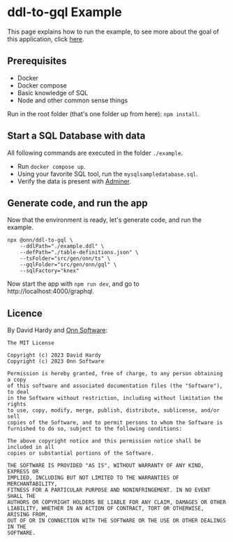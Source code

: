 # ddl-to-gql Example
This page explains how to run the example, to see more about the goal of this application, click [here](https://github.com/onn-software/ddl-to-gql).

## Prerequisites

- Docker
- Docker compose
- Basic knowledge of SQL
- Node and other common sense things

Run in the root folder (that's one folder up from here): `npm install`.

## Start a SQL Database with data
All following commands are executed in the folder `./example`.
- Run `docker compose up`.
- Using your favorite SQL tool, run the `mysqlsampledatabase.sql`.
- Verify the data is present with [Adminer](http://localhost:8080/?server=db&username=root&db=classicmodels).

## Generate code, and run the app
Now that the environment is ready, let's generate code, and run the example.

```npm
npx @onn/ddl-to-gql \
    --ddlPath="./example.ddl" \
    --defPath="./table-definitions.json" \
    --tsFolder="src/gen/onn/ts" \
    --gqlFolder="src/gen/onn/gql" \
    --sqlFactory="knex"
```

Now start the app with `npm run dev`, and go to http://localhost:4000/graphql.

## Licence

By David Hardy and [Onn Software](https://onn.software):

```
The MIT License

Copyright (c) 2023 David Hardy
Copyright (c) 2023 Onn Software

Permission is hereby granted, free of charge, to any person obtaining a copy
of this software and associated documentation files (the "Software"), to deal
in the Software without restriction, including without limitation the rights
to use, copy, modify, merge, publish, distribute, sublicense, and/or sell
copies of the Software, and to permit persons to whom the Software is
furnished to do so, subject to the following conditions:

The above copyright notice and this permission notice shall be included in all
copies or substantial portions of the Software.

THE SOFTWARE IS PROVIDED "AS IS", WITHOUT WARRANTY OF ANY KIND, EXPRESS OR
IMPLIED, INCLUDING BUT NOT LIMITED TO THE WARRANTIES OF MERCHANTABILITY,
FITNESS FOR A PARTICULAR PURPOSE AND NONINFRINGEMENT. IN NO EVENT SHALL THE
AUTHORS OR COPYRIGHT HOLDERS BE LIABLE FOR ANY CLAIM, DAMAGES OR OTHER
LIABILITY, WHETHER IN AN ACTION OF CONTRACT, TORT OR OTHERWISE, ARISING FROM,
OUT OF OR IN CONNECTION WITH THE SOFTWARE OR THE USE OR OTHER DEALINGS IN THE
SOFTWARE.
```
